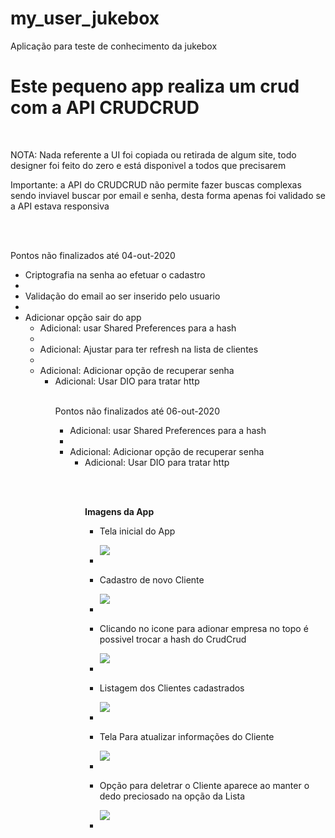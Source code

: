 # my_user_jukebox

Aplicação para teste de conhecimento da jukebox


<h1>Este pequeno app realiza um crud com a API CRUDCRUD</h1>
<br>
<p>NOTA: Nada referente a UI foi copiada ou retirada de algum site, todo designer foi feito do zero e está disponivel a todos que precisarem </p>
<p>Importante: a API do CRUDCRUD não permite fazer buscas complexas sendo inviavel buscar por email e senha, desta forma apenas foi validado se a API estava responsiva</p>
<br><br>
<p>Pontos não finalizados até 04-out-2020</p>
<ul>
  <li>Criptografia na senha ao efetuar o cadastro<li>
  <li>Validação do email ao ser inserido pelo usuario<li>
  <li>Adicionar opção sair do app<ul>  
  <li>Adicional: usar Shared Preferences para a hash<li>
  <li>Adicional: Ajustar para ter refresh na lista de clientes<li>
  <li>Adicional: Adicionar opção de recuperar senha<ul>
  <li>Adicional: Usar DIO para tratar http<ul>
</ul>
<br>
<p>Pontos não finalizados até 06-out-2020</p>
<ul>
  <li>Adicional: usar Shared Preferences para a hash<li>
  <li>Adicional: Adicionar opção de recuperar senha<ul>
  <li>Adicional: Usar DIO para tratar http<ul>  
</ul>
    
<br><br>
<p><strong>Imagens da App</strong></p>
<ul>
  <li>
   <p>Tela inicial do App</p> 
   <img src="https://raw.githubusercontent.com/rafapil/Imagens/master/my_user_app/001.png"><li>
    
  <li>
   <p>Cadastro de novo Cliente</p> 
   <img src="https://raw.githubusercontent.com/rafapil/Imagens/master/my_user_app/002.png"><li>
  
  <li>
   <p>Clicando no icone para adionar empresa no topo é possivel trocar a hash do CrudCrud</p> 
   <img src="https://raw.githubusercontent.com/rafapil/Imagens/master/my_user_app/003.png"><li>
  
  <li>
   <p>Listagem dos Clientes cadastrados</p> 
   <img src="https://raw.githubusercontent.com/rafapil/Imagens/master/my_user_app/004.png"><li>
  
  <li>
   <p>Tela Para atualizar informações do Cliente</p> 
   <img src="https://raw.githubusercontent.com/rafapil/Imagens/master/my_user_app/005.png"><li>
  
  <li>
   <p>Opção para deletrar o Cliente aparece ao manter o dedo preciosado na opção da Lista</p> 
   <img src="https://raw.githubusercontent.com/rafapil/Imagens/master/my_user_app/006.png"><li>  
</li>
